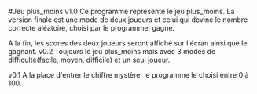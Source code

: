 #Jeu plus_moins
v1.0
Ce programme représente le jeu plus_moins. La version finale est une mode de deux joueurs et celui qui devine le nombre correcte aléatoire, choisi par le programme, gagne.

A la fin, les scores des deux joueurs seront affiché sur l'écran ainsi que le gagnant.
v0.2
Toujours le jeu plus_moins mais avec 3 modes de difficulté(facile, moyen, difficile) et un seul joueur.

v0.1
A la place d'entrer le chiffre mystère, le programme le choisi entre 0 à 100.
